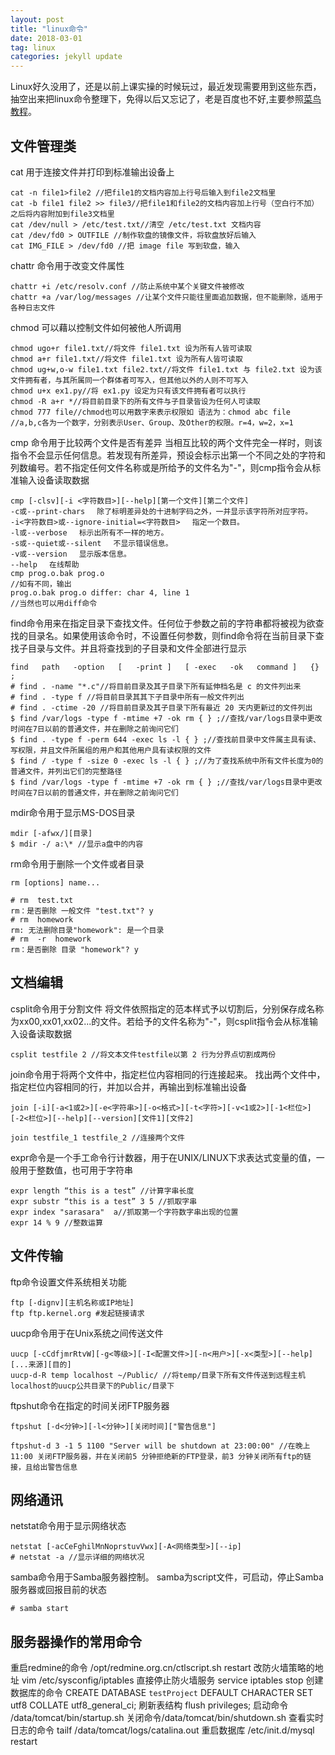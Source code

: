 ```yaml
---
layout: post
title: "linux命令"
date: 2018-03-01
tag: linux
categories: jekyll update
---
```

Linux好久没用了，还是以前上课实操的时候玩过，最近发现需要用到这些东西，抽空出来把linux命令整理下，免得以后又忘记了，老是百度也不好,主要参照[菜鸟教程](http://www.runoob.com/linux/linux-command-manual.html)。
## 文件管理类
cat  用于连接文件并打印到标准输出设备上

```
cat -n file1>file2 //把file1的文档内容加上行号后输入到file2文档里
cat -b file1 file2 >> file3//把file1和file2的文档内容加上行号（空白行不加）之后将内容附加到file3文档里
cat /dev/null > /etc/test.txt//清空 /etc/test.txt 文档内容
cat /dev/fd0 > OUTFILE //制作软盘的镜像文件，将软盘放好后输入
cat IMG_FILE > /dev/fd0 //把 image file 写到软盘，输入
```
chattr 命令用于改变文件属性

```
chattr +i /etc/resolv.conf //防止系统中某个关键文件被修改
chattr +a /var/log/messages //让某个文件只能往里面追加数据，但不能删除，适用于各种日志文件

```
chmod 可以藉以控制文件如何被他人所调用

```
chmod ugo+r file1.txt//将文件 file1.txt 设为所有人皆可读取
chmod a+r file1.txt//将文件 file1.txt 设为所有人皆可读取
chmod ug+w,o-w file1.txt file2.txt//将文件 file1.txt 与 file2.txt 设为该文件拥有者，与其所属同一个群体者可写入，但其他以外的人则不可写入
chmod u+x ex1.py//将 ex1.py 设定为只有该文件拥有者可以执行
chmod -R a+r *//将目前目录下的所有文件与子目录皆设为任何人可读取
chmod 777 file//chmod也可以用数字来表示权限如 语法为：chmod abc file
//a,b,c各为一个数字，分别表示User、Group、及Other的权限。r=4，w=2，x=1
```
cmp 命令用于比较两个文件是否有差异 
当相互比较的两个文件完全一样时，则该指令不会显示任何信息。若发现有所差异，预设会标示出第一个不同之处的字符和列数编号。若不指定任何文件名称或是所给予的文件名为"-"，则cmp指令会从标准输入设备读取数据

```
cmp [-clsv][-i <字符数目>][--help][第一个文件][第二个文件]
-c或--print-chars 　除了标明差异处的十进制字码之外，一并显示该字符所对应字符。
-i<字符数目>或--ignore-initial=<字符数目> 　指定一个数目。
-l或--verbose 　标示出所有不一样的地方。
-s或--quiet或--silent 　不显示错误信息。
-v或--version 　显示版本信息。
--help 　在线帮助
cmp prog.o.bak prog.o 
//如有不同，输出
prog.o.bak prog.o differ: char 4, line 1 
//当然也可以用diff命令
```
find命令用来在指定目录下查找文件。任何位于参数之前的字符串都将被视为欲查找的目录名。如果使用该命令时，不设置任何参数，则find命令将在当前目录下查找子目录与文件。并且将查找到的子目录和文件全部进行显示

```
find   path   -option   [   -print ]   [ -exec   -ok   command ]   {} ;
# find . -name "*.c"//将目前目录及其子目录下所有延伸档名是 c 的文件列出来
# find . -type f //将目前目录其其下子目录中所有一般文件列出
# find . -ctime -20 //将目前目录及其子目录下所有最近 20 天内更新过的文件列出
$ find /var/logs -type f -mtime +7 -ok rm { } ;//查找/var/logs目录中更改时间在7日以前的普通文件，并在删除之前询问它们
$ find . -type f -perm 644 -exec ls -l { } ;//查找前目录中文件属主具有读、写权限，并且文件所属组的用户和其他用户具有读权限的文件
$ find / -type f -size 0 -exec ls -l { } ;//为了查找系统中所有文件长度为0的普通文件，并列出它们的完整路径
$ find /var/logs -type f -mtime +7 -ok rm { } ;//查找/var/logs目录中更改时间在7日以前的普通文件，并在删除之前询问它们
```
mdir命令用于显示MS-DOS目录

```
mdir [-afwx/][目录]
$ mdir -/ a:\* //显示a盘中的内容
```
rm命令用于删除一个文件或者目录

```
rm [options] name...

# rm  test.txt 
rm：是否删除 一般文件 "test.txt"? y  
# rm  homework  
rm: 无法删除目录"homework": 是一个目录  
# rm  -r  homework  
rm：是否删除 目录 "homework"? y 
```
## 文档编辑
csplit命令用于分割文件
将文件依照指定的范本样式予以切割后，分别保存成名称为xx00,xx01,xx02...的文件。若给予的文件名称为"-"，则csplit指令会从标准输入设备读取数据

```
csplit testfile 2 //将文本文件testfile以第 2 行为分界点切割成两份
```
join命令用于将两个文件中，指定栏位内容相同的行连接起来。
找出两个文件中，指定栏位内容相同的行，并加以合并，再输出到标准输出设备

```
join [-i][-a<1或2>][-e<字符串>][-o<格式>][-t<字符>][-v<1或2>][-1<栏位>][-2<栏位>][--help][--version][文件1][文件2]

join testfile_1 testfile_2 //连接两个文件
```
expr命令是一个手工命令行计数器，用于在UNIX/LINUX下求表达式变量的值，一般用于整数值，也可用于字符串

```
expr length “this is a test” //计算字串长度
expr substr “this is a test” 3 5 //抓取字串
expr index "sarasara"  a//抓取第一个字符数字串出现的位置
expr 14 % 9 //整数运算
```
## 文件传输
ftp命令设置文件系统相关功能
```
ftp [-dignv][主机名称或IP地址]
ftp ftp.kernel.org #发起链接请求 
```
uucp命令用于在Unix系统之间传送文件

```
uucp [-cCdfjmrRtvW][-g<等级>][-I<配置文件>][-n<用户>][-x<类型>][--help][...来源][目的]
uucp-d-R temp localhost ~/Public/ //将temp/目录下所有文件传送到远程主机localhost的uucp公共目录下的Public/目录下
```
ftpshut命令在指定的时间关闭FTP服务器
```
ftpshut [-d<分钟>][-l<分钟>][关闭时间]["警告信息"]

ftpshut-d 3 -1 5 1100 "Server will be shutdown at 23:00:00" //在晚上11:00 关闭FTP服务器，并在关闭前5 分钟拒绝新的FTP登录，前3 分钟关闭所有ftp的链接，且给出警告信息
```
## 网络通讯
netstat命令用于显示网络状态
```
netstat [-acCeFghilMnNoprstuvVwx][-A<网络类型>][--ip]
# netstat -a //显示详细的网络状况
```
samba命令用于Samba服务器控制。
samba为script文件，可启动，停止Samba服务器或回报目前的状态

```
# samba start
```
## 服务器操作的常用命令
重启redmine的命令  /opt/redmine.org.cn/ctlscript.sh restart
改防火墙策略的地址 vim /etc/sysconfig/iptables
直接停止防火墙服务 service iptables stop
创建数据库的命令   CREATE DATABASE `testProject` DEFAULT CHARACTER SET utf8 COLLATE utf8_general_ci;
刷新表结构         flush privileges;
启动命令 /data/tomcat/bin/startup.sh
关闭命令/data/tomcat/bin/shutdown.sh
查看实时日志的命令 tailf /data/tomcat/logs/catalina.out
重启数据库  /etc/init.d/mysql restart